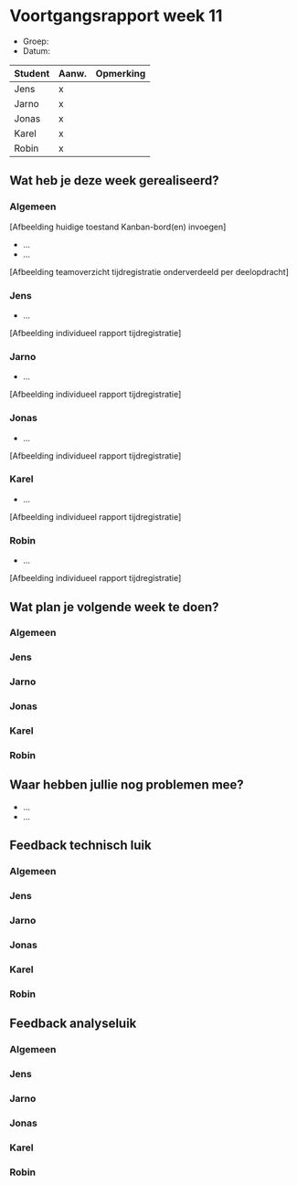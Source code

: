 # Voortgangsrapport week 11

* Groep:
* Datum:

| Student  | Aanw. | Opmerking |
| :---     | :---  | :---      |
| Jens |     x  |           |
| Jarno |    x   |           |
| Jonas |     x  |           |
| Karel |      x |           |
| Robin |     x  |           |

## Wat heb je deze week gerealiseerd?

### Algemeen

[Afbeelding huidige toestand Kanban-bord(en) invoegen]

* ...
* ...

[Afbeelding teamoverzicht tijdregistratie onderverdeeld per deelopdracht]

### Jens

* ...

[Afbeelding individueel rapport tijdregistratie]

### Jarno

* ...

[Afbeelding individueel rapport tijdregistratie]

### Jonas

* ...

[Afbeelding individueel rapport tijdregistratie]

### Karel

* ...

[Afbeelding individueel rapport tijdregistratie]

### Robin

* ...

[Afbeelding individueel rapport tijdregistratie]


## Wat plan je volgende week te doen?

### Algemeen
### Jens
### Jarno
### Jonas
### Karel
### Robin


## Waar hebben jullie nog problemen mee?

* ...
* ...

## Feedback technisch luik

### Algemeen

### Jens
### Jarno
### Jonas
### Karel
### Robin

## Feedback analyseluik

### Algemeen

### Jens
### Jarno
### Jonas
### Karel
### Robin

